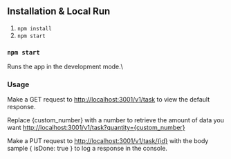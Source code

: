 ## Installation & Local Run

1. `npm install`
2. `npm start`

### `npm start`

Runs the app in the development mode.\

### Usage

Make a GET request to [http://localhost:3001/v1/task](http://localhost:3001/v1/task) to view the default response.

Replace {custom_number} with a number to retrieve the amount of data you want [http://localhost:3001/v1/task?quantity={custom_number}](http://localhost:3001/v1/task?quantity={custom_number})

Make a PUT request to [http://localhost:3001/v1/task/{id}](http://localhost:3001/v1/task) with the body sample { isDone: true } to log a response in the console.
